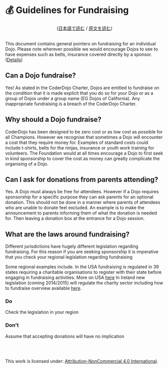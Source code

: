 # 💰 Guidelines for Fundraising
<center>(<a href='/docs/fundraising-guidelines'>日本語で読む</a> / <a href="https://github.com/CoderDojo/kata-archive/blob/master/files/FundraisingGuidelines.pdf">原文を読む</a>)</center>
<br/>

This document contains general pointers on fundraising for an individual Dojo. Please note wherever possible we would encourage Dojos to see to have expenses such as belts, insurance covered directly by a sponsor. ([Details](/docs/fundraising-methods_en))

## Can a Dojo fundraise?

Yes! As stated in the CoderDojo Charter, Dojos are entitled to fundraise on the condition that it is made explicit that you do so for your Dojo or as a group of Dojos under a group name (EG Dojos of California). Any inappropriate fundraising is a breach of the CoderDojo Charter.

## Why should a Dojo fundraise?

CoderDojo has been designed to be zero cost or as low cost as possible for all Champions. However we recognise that sometimes a Dojo will encounter a cost that they require money for. Examples of standard costs could include t-shirts, belts for the ninjas, insurance or youth work training for volunteers. The Foundation would at all times encourage a Dojo to first seek in kind sponsorship to cover the cost as money can greatly complicate the organising of a Dojo.

## Can I ask for donations from parents attending?

Yes. A Dojo must always be free for attendees. However if a Dojo requires sponsorship for a specific purpose they can ask parents for an optional donation. This should not be done in a manner where parents of attendees who are unable to donate feel excluded. An example is to make the announcement to parents informing them of what the donation is needed for. Then leaving a donation box at the entrance for a Dojo session.

## What are the laws around fundraising?

Different jurisdictions have hugely different legislation regarding fundraising. For this reason if you are seeking sponsorship it is imperative that you check your regional legislation regarding fundraising

Some regional examples include. In the USA fundraising is regulated in 39 states requiring a charitable organisations to register with their state before engaging in fundraising activities. More on USA [here](http://www.councilofnonprofits.org/resources/resources-topic/fundraising/laws-regulate-fundraising) In Ireland new legislation (coming 2014/2015) will regulate the charity sector including how to fundraise overview available [here](http://www.wheel.ie/content/charities-act).

### Do
Check the legislation in your region

### Don’t
Assume that accepting donations will have no implication

<!--
## Codes of Best Practice for Fundraisers

The Institute of Fundraising Codes of Fundraising Practice
[https://www.energizeinc.com/websites/institute-fundraising-uk](https://www.energizeinc.com/websites/institute-fundraising-uk)

ICTR Guiding Principles of Fundraising
[http://www.ictr.ie/files/R2.%20Guiding%20Principles%20of%20Fundraising%20-%20Feb%202008.pdf](http://www.ictr.ie/files/R2.%20Guiding%20Principles%20of%20Fundraising%20-%20Feb%202008.pdf)
-->

<br>

<br>

This work is licensed under: [Attribution-NonCommercial 4.0 International](https://creativecommons.org/licenses/by-nc/4.0/).
